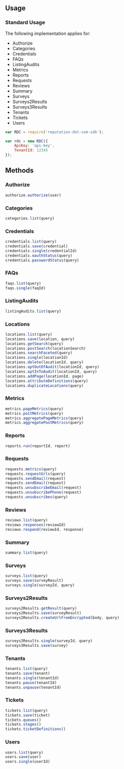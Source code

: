 ## Usage

### Standard Usage
The following implementation applies for:
* Authorize
* Categories
* Credentials
* FAQs
* ListingAudits
* Metrics
* Reports
* Requests
* Reviews
* Summary
* Surveys
* Surveys2Results
* Surveys3Results
* Tenants
* Tickets
* Users
```js
var RDC = require('reputation-dot-com-sdk');

var rdc = new RDC({
    ApiKey: 'api-key',
    TenantId: 12345
});
```

## Methods
### Authorize
```js
authorize.authorize(user)
```

### Categories
```js
categories.list(query)
```

### Credentials
```js
credentials.list(query)
credentials.save(credential)
credentials.single(credentialId)
credentials.oauthStatus(query)
credentials.passwordStatus(query)
```

### FAQs
```js
faqs.list(query)
faqs.single(faqId)
```

### ListingAudits
```js
listingAudits.list(query)
```

### Locations
```js
locations.list(query)
locations.save(location, query)
locations.getSearch(query)
locations.postSearch(locationSearch)
locations.searchFaceted(query)
locations.single(locationId)
locations.delete(locationId, query)
locations.optOutOfAudit(locationId, query)
locations.optInToAudit(locationId, query)
locations.addPage(locationId, page)
locations.attributeDefinitions(query)
locations.duplicateLocations(query)
```

### Metrics
```js
metrics.pageMetrics(query)
metrics.postMetrics(query)
metrics.aggregatePageMetrics(query)
metrics.aggregatePostMetrics(query)
```

### Reports
```js
reports.run(reportId, report)
```

### Requests
```js
requests.metrics(query)
requests.requestUrls(query)
requests.sendEmail(request)
requests.sendEmail(request)
requests.unsubscribeEmail(request)
requests.unsubscribePhone(request)
requests.unsubscribes(query)
```

### Reviews
```js
reviews.list(query)
reviews.responses(reviewId)
reviews.respond(reviewId, response)
```

### Summary
```js
summary.list(query)
```

### Surveys
```js
surveys.list(query)
surveys.save(surveyResult)
surveys.single(surveyId, query)
```

### Surveys2Results
```js
surveys2Results.getResult(query)
surveys2Results.save(surveyResult)
surveys2Results.createUrlFromEncrypted(body, query)
```

### Surveys3Results
```js
surveys3Results.single(surveyId, query)
surveys3Results.save(survey)
```

### Tenants
```js
tenants.list(query)
tenants.save(tenant)
tenants.single(tenantId)
tenants.pause(tenantId)
tenants.unpause(tenantId)
```

### Tickets
```js
tickets.list(query)
tickets.save(ticket)
tickets.queues()
tickets.stages()
tickets.ticketDefinitions()
```

### Users
```js
users.list(query)
users.save(user)
users.single(userId)
```